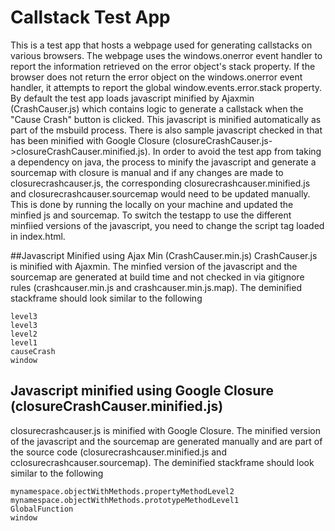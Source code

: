 # Callstack Test App
This is a test app that hosts a webpage used for generating callstacks on various browsers. The webpage uses the windows.onerror event handler to report the information retrieved on the error object's stack property. If the browser does not return the error object on the windows.onerror event handler, it attempts to report the global window.events.error.stack property. By default the test app loads javascript minified by Ajaxmin (CrashCauser.js) which contains logic to generate a callstack when the "Cause Crash" button is clicked. This javascript is minified automatically as part of the msbuild process. There is also sample javascript checked in that has been minified with Google Closure (closureCrashCauser.js->closureCrashCauser.minified.js). In order to avoid the test app from taking a dependency on java, the process to minify the javascript and generate a sourcemap with closure is manual and if any changes are made to closurecrashcauser.js, the corresponding closurecrashcauser.minified.js and closurecrashcauser.sourcemap would need to be updated manually. This is done by running the locally on your machine and updated the minfied js and sourcemap. To switch the testapp to use the different minfiied versions of the javascript, you need to change the script tag loaded in index.html.

##Javascript Minified using Ajax Min (CrashCauser.min.js)
CrashCauser.js is minified with Ajaxmin. The minfied version of the javascript and the sourcemap are generated at build time and not checked in via gitignore rules (crashcauser.min.js and crashcauser.min.js.map). The deminified stackframe should look similar to the following
```
level3
level3
level2
level1
causeCrash
window
```
## Javascript minified using Google Closure (closureCrashCauser.minified.js)
closurecrashcauser.js is minified with Google Closure. The minified version of the javascript and the sourcemap are generated manually and are part of the source code (closurecrashcauser.minified.js and cclosurecrashcauser.sourcemap). The deminified stackframe should look similar to the following

```
mynamespace.objectWithMethods.propertyMethodLevel2
mynamespace.objectWithMethods.prototypeMethodLevel1
GlobalFunction
window
```
